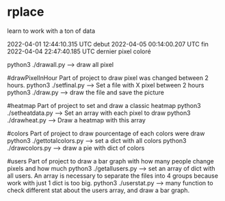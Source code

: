 # rplace
learn to work with a ton of data



2022-04-01 12:44:10.315 UTC debut
2022-04-05 00:14:00.207 UTC fin
2022-04-04 22:47:40.185 UTC dernier pixel coloré



python3 ./drawall.py  -->  draw all pixel

#drawPixelInHour
    Part of project to draw pixel was changed between 2 hours.
    python3 ./setfinal.py  -->  Set a file with X pixel between 2 hours
    python3 ./draw.py  -->  draw the file and save the picture
    
#heatmap
    Part of project to set and draw a classic heatmap
    python3 ./setheatdata.py  -->  Set an array with each pixel to draw
    python3 ./drawheat.py  -->  Draw a heatmap with this array
    
#colors
    Part of project to draw pourcentage of each colors were draw
    python3 ./gettotalcolors.py -->  set a dict with all colors
    python3 ./drawcolors.py  -->  draw a pie with dict of colors

#users
    Part of project to draw a bar graph with how many people change pixels and how much
    python3 ./getallusers.py -->  set an array of dict with all users.
                                  An array is necessary to separate the files into 4 groups because work with just 1 dict is too big.
    python3 ./userstat.py -->  many function to check different stat about the users array, and draw a bar graph.                          
